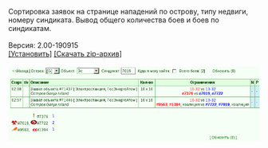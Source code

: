 Сортировка заявок на странице нападений по острову, типу недвиги, номеру синдиката. Вывод общего количества боев и боев по синдикатам.
<br>
<br>
Версия: 2.00-190915
<br>
[[Установить]](https://raw.githubusercontent.com/MyRequiem/comfortablePlayingInGW/master/separatedScripts/SortSyndWars/sortSyndWars.user.js) [[Скачать zip-архив]](https://raw.githubusercontent.com/MyRequiem/comfortablePlayingInGW/master/separatedScripts/SortSyndWars/sortSyndWars.user.js.zip)
<br>
<br>
![SortSyndWars](https://raw.githubusercontent.com/MyRequiem/comfortablePlayingInGW/master/imgs/SortSyndWars/screen.png)
<br>
